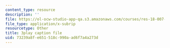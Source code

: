 ```yaml
---
content_type: resource
description: ''
file: https://ol-ocw-studio-app-qa.s3.amazonaws.com/courses/res-18-007-calculus-revisited-multivariable-calculus-fall-2011/73239a8fe651518c990aad6f7a4a273d_0Uz-TR_vZKs.vtt
file_type: application/x-subrip
resourcetype: Other
title: 3play caption file
uid: 73239a8f-e651-518c-990a-ad6f7a4a273d
---
```

